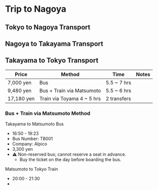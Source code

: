 # Trip to Nagoya

## Tokyo to Nagoya Transport

## Nagoya to Takayama Transport

## Takayama to Tokyo Transport

| Price      | Method                     | Time        | Notes |
| ---------- | -------------------------- | ----------- | ----- |
| 7,000 yen  | Bus                        | 5.5 ~ 7 hrs |
| 9,480 yen  | Bus + Train via Matsumoto               | 5.5 ~ 6 hrs |
| 17,180 yen | Train via Toyama 4 ~ 5 hrs | 2 transfers |

### Bus + Train via Matsumoto Method

Takayama to Matsumoto Bus
* 16:50 - 19:23
* Bus Number: TB001
* Company: Alpico
* 3,300 yen
* ⚠️ Non-reserved bus; cannot reserve a seat in advance.
  * Buy the ticket on the day before boarding the bus.

Matsumoto to Tokyo Train
* 20:00 - 21:30
* 